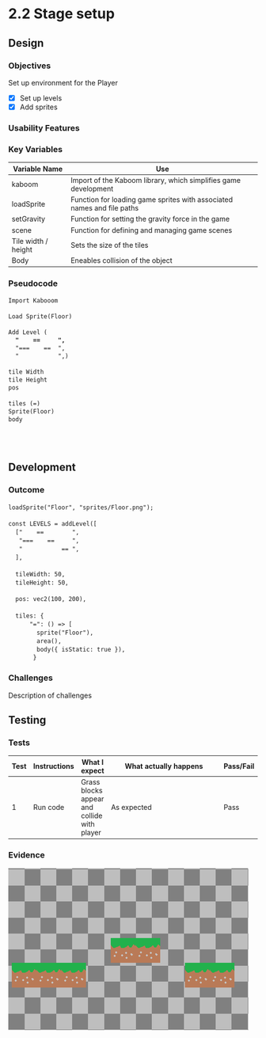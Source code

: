 # 2.2 Stage setup

## Design

### Objectives

Set up environment for the Player

* [x] Set up levels&#x20;
* [x] Add sprites

### Usability Features

### Key Variables

| Variable Name        | Use                                                                    |
| -------------------- | ---------------------------------------------------------------------- |
| kaboom               | Import of the Kaboom library, which simplifies game development        |
| loadSprite           | Function for loading game sprites with associated names and file paths |
| setGravity           | Function for setting the gravity force in the game                     |
| scene                | Function for defining and managing game scenes                         |
| Tile width / height  | Sets the size of the tiles                                             |
| Body                 | Eneables collision of the object                                       |

### Pseudocode

<pre><code>Import Kabooom

Load Sprite(Floor)

Add Level (
<strong>  "    ==     ",
</strong>  "===    ==  ",
  "           ",)
  
tile Width
tile Height
pos

tiles (=)
Sprite(Floor)
body

  
  
</code></pre>

## Development&#x20;

### Outcome

```html
loadSprite("Floor", "sprites/Floor.png");

const LEVELS = addLevel([
  ["    ==        ",
   "===    ==     ",
   "           == ",
  ],
  
  tileWidth: 50,
  tileHeight: 50,
  
  pos: vec2(100, 200),
  
  tiles: {
      "=": () => [
        sprite("Floor"),
        area(),
        body({ isStatic: true }),
       }

```

### Challenges

Description of challenges

## Testing

### Tests

<table data-full-width="true"><thead><tr><th>Test</th><th>Instructions</th><th>What I expect</th><th width="227.2">What actually happens</th><th>Pass/Fail</th></tr></thead><tbody><tr><td>1</td><td>Run code</td><td>Grass blocks appear and collide with player</td><td>As expected</td><td>Pass</td></tr></tbody></table>

### Evidence

![](<../.gitbook/assets/image (1) (2).png>)

